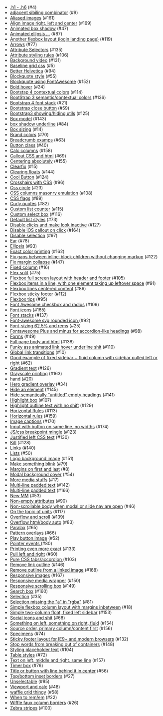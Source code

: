 - [.h1 - .h6](https://github.com/mhulse/css-tips/issues/4) (#4)
- [adjacent sibiling combinator](https://github.com/mhulse/css-tips/issues/9) (#9)
- [Aliased images](https://github.com/mhulse/css-tips/issues/161) (#161)
- [Align image right, left and center](https://github.com/mhulse/css-tips/issues/169) (#169)
- [Animated box shadow](https://github.com/mhulse/css-tips/issues/47) (#47)
- [Animated ellipsis …](https://github.com/mhulse/css-tips/issues/87) (#87)
- [Another flexbox layout (login landing page)](https://github.com/mhulse/css-tips/issues/119) (#119)
- [Arrows](https://github.com/mhulse/css-tips/issues/77) (#77)
- [Attribute Selectors](https://github.com/mhulse/css-tips/issues/135) (#135)
- [Attribute styling rules](https://github.com/mhulse/css-tips/issues/106) (#106)
- [Background video](https://github.com/mhulse/css-tips/issues/131) (#131)
- [Baseline grid css](https://github.com/mhulse/css-tips/issues/5) (#5)
- [Better Helvetica](https://github.com/mhulse/css-tips/issues/94) (#94)
- [Blockquote style](https://github.com/mhulse/css-tips/issues/55) (#55)
- [Blockquote using FontAwesome](https://github.com/mhulse/css-tips/issues/152) (#152)
- [Bold hover](https://github.com/mhulse/css-tips/issues/24) (#24)
- [Bootstap 4 contextual colors](https://github.com/mhulse/css-tips/issues/114) (#114)
- [BootStrap 3 semantic/contextual colors](https://github.com/mhulse/css-tips/issues/136) (#136)
- [Bootstrap 4 font stack](https://github.com/mhulse/css-tips/issues/21) (#21)
- [Bootstrap close button](https://github.com/mhulse/css-tips/issues/59) (#59)
- [Bootstrap3 showing/hiding utils](https://github.com/mhulse/css-tips/issues/125) (#125)
- [Box model](https://github.com/mhulse/css-tips/issues/143) (#143)
- [box shadow underline](https://github.com/mhulse/css-tips/issues/84) (#84)
- [Box sizing](https://github.com/mhulse/css-tips/issues/14) (#14)
- [Brand colors](https://github.com/mhulse/css-tips/issues/70) (#70)
- [Breadcrumb examps](https://github.com/mhulse/css-tips/issues/63) (#63)
- [Button class](https://github.com/mhulse/css-tips/issues/40) (#40)
- [Calc columns](https://github.com/mhulse/css-tips/issues/158) (#158)
- [Callout CSS and html](https://github.com/mhulse/css-tips/issues/69) (#69)
- [Centering absolutely](https://github.com/mhulse/css-tips/issues/155) (#155)
- [Clearfix](https://github.com/mhulse/css-tips/issues/15) (#15)
- [Clearing floats](https://github.com/mhulse/css-tips/issues/144) (#144)
- [Cool Button](https://github.com/mhulse/css-tips/issues/124) (#124)
- [Crosshairs with CSS](https://github.com/mhulse/css-tips/issues/96) (#96)
- [Css circle](https://github.com/mhulse/css-tips/issues/23) (#23)
- [CSS columns masonry emulation](https://github.com/mhulse/css-tips/issues/108) (#108)
- [CSS flags](https://github.com/mhulse/css-tips/issues/89) (#89)
- [Curly quotes](https://github.com/mhulse/css-tips/issues/82) (#82)
- [Custom list counter](https://github.com/mhulse/css-tips/issues/115) (#115)
- [Custom select box](https://github.com/mhulse/css-tips/issues/116) (#116)
- [Default list styles](https://github.com/mhulse/css-tips/issues/73) (#73)
- [Disable clicks and make look inactive](https://github.com/mhulse/css-tips/issues/127) (#127)
- [Disable iOS callout on click](https://github.com/mhulse/css-tips/issues/164) (#164)
- [Disable selection](https://github.com/mhulse/css-tips/issues/97) (#97)
- [Ear](https://github.com/mhulse/css-tips/issues/78) (#78)
- [Ellipsis](https://github.com/mhulse/css-tips/issues/93) (#93)
- [Exact color printing](https://github.com/mhulse/css-tips/issues/162) (#162)
- [Fix gaps between inline-block children without changing markup](https://github.com/mhulse/css-tips/issues/122) (#122)
- [Fix margin collapse](https://github.com/mhulse/css-tips/issues/147) (#147)
- [Fixed column](https://github.com/mhulse/css-tips/issues/16) (#16)
- [Flex split](https://github.com/mhulse/css-tips/issues/75) (#75)
- [Flexbox full screen layout with header and footer](https://github.com/mhulse/css-tips/issues/105) (#105)
- [Flexbox items in a line, with one element taking up leftover space](https://github.com/mhulse/css-tips/issues/91) (#91)
- [Flexbox lines centered content](https://github.com/mhulse/css-tips/issues/86) (#86)
- [Flexbox sticky footer](https://github.com/mhulse/css-tips/issues/112) (#112)
- [Flexbox tips](https://github.com/mhulse/css-tips/issues/95) (#95)
- [Font Awesome checkbox and radios](https://github.com/mhulse/css-tips/issues/109) (#109)
- [Font icons](https://github.com/mhulse/css-tips/issues/165) (#165)
- [Font stacks](https://github.com/mhulse/css-tips/issues/137) (#137)
- [Font-awesome svg rounded icon ](https://github.com/mhulse/css-tips/issues/92) (#92)
- [Font-sizing 62.5% and rems](https://github.com/mhulse/css-tips/issues/25) (#25)
- [Fontawesome Plus and minus for accordion-like headings](https://github.com/mhulse/css-tips/issues/98) (#98)
- [Forms](https://github.com/mhulse/css-tips/issues/49) (#49)
- [Full page body and html](https://github.com/mhulse/css-tips/issues/138) (#138)
- [Funky ass animated link hover underline shit](https://github.com/mhulse/css-tips/issues/110) (#110)
- [Global link transitions](https://github.com/mhulse/css-tips/issues/10) (#10)
- [Good example of fixed sidebar + fluid column with sidebar pulled left or right](https://github.com/mhulse/css-tips/issues/62) (#62)
- [Gradient text](https://github.com/mhulse/css-tips/issues/126) (#126)
- [Grayscale printing](https://github.com/mhulse/css-tips/issues/163) (#163)
- [hand](https://github.com/mhulse/css-tips/issues/20) (#20)
- [Hero gradient overlay](https://github.com/mhulse/css-tips/issues/34) (#34)
- [Hide an element](https://github.com/mhulse/css-tips/issues/145) (#145)
- [Hide semantically “untitled” empty headings](https://github.com/mhulse/css-tips/issues/141) (#141)
- [Highlight box](https://github.com/mhulse/css-tips/issues/107) (#107)
- [Highlight outline text with no shift](https://github.com/mhulse/css-tips/issues/129) (#129)
- [Horizontal Rules](https://github.com/mhulse/css-tips/issues/113) (#113)
- [Horizontal rules](https://github.com/mhulse/css-tips/issues/159) (#159)
- [Image captions](https://github.com/mhulse/css-tips/issues/170) (#170)
- [Input with button on same line, no widths](https://github.com/mhulse/css-tips/issues/174) (#174)
- [JS/css breakpoint mingle](https://github.com/mhulse/css-tips/issues/123) (#123)
- [Justified left CSS text](https://github.com/mhulse/css-tips/issues/130) (#130)
- [Kill](https://github.com/mhulse/css-tips/issues/128) (#128)
- [Links](https://github.com/mhulse/css-tips/issues/140) (#140)
- [Lists](https://github.com/mhulse/css-tips/issues/50) (#50)
- [Logo background image](https://github.com/mhulse/css-tips/issues/151) (#151)
- [Make something blink](https://github.com/mhulse/css-tips/issues/79) (#79)
- [Margins on first and last](https://github.com/mhulse/css-tips/issues/8) (#8)
- [Modal background cover](https://github.com/mhulse/css-tips/issues/54) (#54)
- [More media stuffs](https://github.com/mhulse/css-tips/issues/17) (#17)
- [Multi-line padded text](https://github.com/mhulse/css-tips/issues/142) (#142)
- [Multi-line padded text](https://github.com/mhulse/css-tips/issues/166) (#166)
- [New MM](https://github.com/mhulse/css-tips/issues/53) (#53)
- [Non-empty attributes](https://github.com/mhulse/css-tips/issues/90) (#90)
- [Non-scrollable body when modal or slide nav are open](https://github.com/mhulse/css-tips/issues/46) (#46)
- [On the topic of units](https://github.com/mhulse/css-tips/issues/117) (#117)
- [Overflow and scroll](https://github.com/mhulse/css-tips/issues/139) (#139)
- [Overflow html/body auto](https://github.com/mhulse/css-tips/issues/83) (#83)
- [Paralax](https://github.com/mhulse/css-tips/issues/65) (#65)
- [Pattern overlays](https://github.com/mhulse/css-tips/issues/66) (#66)
- [Play button image](https://github.com/mhulse/css-tips/issues/52) (#52)
- [Pointer events ](https://github.com/mhulse/css-tips/issues/80) (#80)
- [Printing even more exact](https://github.com/mhulse/css-tips/issues/133) (#133)
- [Pull left and right](https://github.com/mhulse/css-tips/issues/60) (#60)
- [Pure CSS tabs/accordion ](https://github.com/mhulse/css-tips/issues/103) (#103)
- [Remove link outline](https://github.com/mhulse/css-tips/issues/146) (#146)
- [Remove outline from a linked image](https://github.com/mhulse/css-tips/issues/168) (#168)
- [Responsive images](https://github.com/mhulse/css-tips/issues/167) (#167)
- [Responsive media wrapper](https://github.com/mhulse/css-tips/issues/150) (#150)
- [Responsive scrolling box](https://github.com/mhulse/css-tips/issues/149) (#149)
- [Search box](https://github.com/mhulse/css-tips/issues/160) (#160)
- [Selection](https://github.com/mhulse/css-tips/issues/35) (#35)
- [Selection missing the "a" in "rgba"](https://github.com/mhulse/css-tips/issues/81) (#81)
- [Simple flexbox column layout with margins inbetween](https://github.com/mhulse/css-tips/issues/18) (#18)
- [Simple two-column float, fixed left sidebar](https://github.com/mhulse/css-tips/issues/153) (#153)
- [Social icons and shit](https://github.com/mhulse/css-tips/issues/68) (#68)
- [Something on left, something on right, fluid](https://github.com/mhulse/css-tips/issues/154) (#154)
- [Source order, primary column/content first](https://github.com/mhulse/css-tips/issues/156) (#156)
- [Specimens](https://github.com/mhulse/css-tips/issues/74) (#74)
- [Sticky footer layout for IE9+ and modern browsers](https://github.com/mhulse/css-tips/issues/132) (#132)
- [Stop words from breaking out of containers](https://github.com/mhulse/css-tips/issues/148) (#148)
- [Styling placeholder text](https://github.com/mhulse/css-tips/issues/104) (#104)
- [Table styles](https://github.com/mhulse/css-tips/issues/72) (#72)
- [Text on left, middle and right, same line](https://github.com/mhulse/css-tips/issues/157) (#157)
- [Timer box](https://github.com/mhulse/css-tips/issues/76) (#76)
- [Title or button with line behind it in center](https://github.com/mhulse/css-tips/issues/56) (#56)
- [Top/bottom inset borders](https://github.com/mhulse/css-tips/issues/27) (#27)
- [Unselectable](https://github.com/mhulse/css-tips/issues/85) (#85)
- [Viewport and calc](https://github.com/mhulse/css-tips/issues/48) (#48)
- [waffle grid thingy](https://github.com/mhulse/css-tips/issues/58) (#58)
- [When to rem/em](https://github.com/mhulse/css-tips/issues/22) (#22)
- [Wiffle faux column borders](https://github.com/mhulse/css-tips/issues/26) (#26)
- [Zebra stripes](https://github.com/mhulse/css-tips/issues/100) (#100)